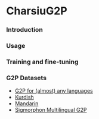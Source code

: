 # CharsiuG2P
### Introduction

### Usage

### Training and fine-tuning

### G2P Datasets
 - [G2P for (almost) any languages](https://drive.google.com/drive/u/0/folders/0B7R_gATfZJ2aWkpSWHpXUklWUmM?resourcekey=0-aj4VU-D4RztBPCFLKNNThQ)
 - [Kurdish](https://github.com/AsoSoft/Kurdish-G2P-dataset)
 - [Mandarin](https://github.com/kakaobrain/g2pM)
 - [Sigmorphon Multilingual G2P](https://github.com/sigmorphon/2020/tree/master/task1)

